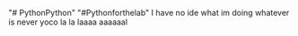 "# PythonPython" 
"#Pythonforthelab"
I have no ide what im doing
whatever
is
never
yoco
la
la
laaaa
aaaaaal
